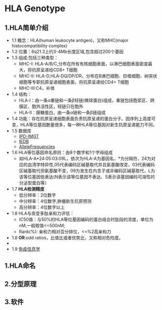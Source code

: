 # HLA Genotype

## 1.HLA简单介绍
  - 1.1 概念：HLA(human leukocyte antigen)，又称MHC(major histocompatibility complex)
  - 1.2 位置：6q21.3上约3-4Mb长度区域,包含超过200个基因
  - 1.3 组成:包括三种类型：
    - MHC-I: HLA-A/B/C,分布在所有有核细胞表面，以淋巴细胞表面密度最大，将抗原呈递给CD8+ T细胞
    - MHC-II: HLA-D,HLA-DQ/DP/DR，分布在B淋巴细胞、巨噬细胞、树突状细胞等专职抗原呈递细胞表面，将抗原呈递给CD4+ T细胞
    - MHC-III:C4，补体
  - 1.4 结构：
    - HLA-I：由一条α重链和一条β轻链(微球蛋白)组成，重链包括胞浆区、跨膜区、胞外活性区，轻链只在胞外
    - HLA-II：膜糖蛋白，由一条α链和一条β链组成
  - 1.4 功能：存在抗原呈递细胞表面负责抗原呈递的蛋白分子。因序列上高度可变，HLA等位基因数量很多，每一种HLA等位基因对新生抗原呈递能力不同。
  - 1.5 数据库
    - [IPD-IMGT](https://www.ebi.ac.uk/ipd/imgt/hla/stats.html)
    - [IEDB](http://tools.immuneepitope.org/mhci/help/)
    - [AlleleFrequencies](http://www.allelefrequencies.net/)
  - 1.6 HLA等位基因命名原则：由8个数字和1个字母组成
    - 如HLA-A*24:05:03:09L，依次为HLA-A为基因名，*为分隔符，24为对应的血清学特异性,05代表编码区碱基取代并且氨基酸改变，03代表编码区碱基取代但氨基酸不变，09为发生在内含子或非编码区碱基取代，L为该等位基因低表达(N表示该等位基因不表达、S表示该基因编码可溶性的分泌型蛋白等）
  - 1.7 **HLA检测精度**
    - 低分辨率：2位数字
    - 中分辨率：4位数字,肿瘤新生抗原预测
    - 高分辨率：4位数字以上
  - 1.8 HLA与突变多肽亲和力评估：
    - IC50值：与50%的HLA等位基因编码的蛋白结合时肽段的浓度，单位为nM,一般取值<=500nM;
    - Rank(%): 亲和力相对百分排位，<=%2高亲和力
  - 1.8 **OR**:odd ratios，比值比或者优势比，又称相对危险度。
  - 
  - 1.9 [免疫信息学](http://blog.sciencenet.cn/blog-204973-845856.html)
  
 

## 1.HLA命名


## 2.分型原理


## 3.软件
